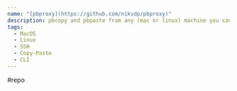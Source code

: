 ```yaml
---
name: "[pbproxy](https://github.com/nikvdp/pbproxy)"
description: pbcopy and pbpaste from any (mac or linux) machine you can ssh to.
tags:
  - MacOS
  - Linux
  - SSH
  - Copy-Paste
  - CLI
---
```

#repo